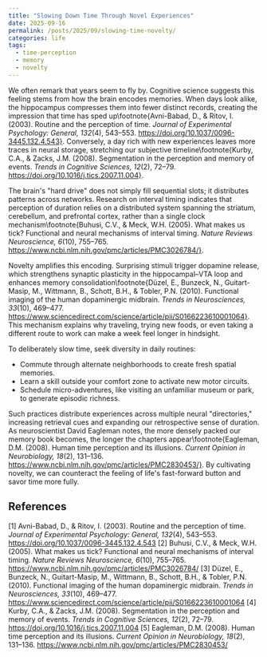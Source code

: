 ```yaml
---
title: "Slowing Down Time Through Novel Experiences"
date: 2025-09-16
permalink: /posts/2025/09/slowing-time-novelty/
categories: life
tags:
  - time-perception
  - memory
  - novelty
---
```


We often remark that years seem to fly by. Cognitive science suggests this feeling stems from how the brain encodes memories. When days look alike, the hippocampus compresses them into fewer distinct records, creating the impression that time has sped up\footnote{Avni-Babad, D., & Ritov, I. (2003). Routine and the perception of time. *Journal of Experimental Psychology: General, 132*(4), 543–553. https://doi.org/10.1037/0096-3445.132.4.543}. Conversely, a day rich with new experiences leaves more traces in neural storage, stretching our subjective timeline\footnote{Kurby, C.A., & Zacks, J.M. (2008). Segmentation in the perception and memory of events. *Trends in Cognitive Sciences, 12*(2), 72–79. https://doi.org/10.1016/j.tics.2007.11.004}.

The brain's "hard drive" does not simply fill sequential slots; it distributes patterns across networks. Research on interval timing indicates that perception of duration relies on a distributed system spanning the striatum, cerebellum, and prefrontal cortex, rather than a single clock mechanism\footnote{Buhusi, C.V., & Meck, W.H. (2005). What makes us tick? Functional and neural mechanisms of interval timing. *Nature Reviews Neuroscience, 6*(10), 755–765. https://www.ncbi.nlm.nih.gov/pmc/articles/PMC3026784/}.

Novelty amplifies this encoding. Surprising stimuli trigger dopamine release, which strengthens synaptic plasticity in the hippocampal–VTA loop and enhances memory consolidation\footnote{Düzel, E., Bunzeck, N., Guitart-Masip, M., Wittmann, B., Schott, B.H., & Tobler, P.N. (2010). Functional imaging of the human dopaminergic midbrain. *Trends in Neurosciences, 33*(10), 469–477. https://www.sciencedirect.com/science/article/pii/S0166223610001064}. This mechanism explains why traveling, trying new foods, or even taking a different route to work can make a week feel longer in hindsight.

To deliberately slow time, seek diversity in daily routines:

* Commute through alternate neighborhoods to create fresh spatial memories.
* Learn a skill outside your comfort zone to activate new motor circuits.
* Schedule micro-adventures, like visiting an unfamiliar museum or park, to generate episodic richness.

Such practices distribute experiences across multiple neural "directories," increasing retrieval cues and expanding our retrospective sense of duration. As neuroscientist David Eagleman notes, the more densely packed our memory book becomes, the longer the chapters appear\footnote{Eagleman, D.M. (2008). Human time perception and its illusions. *Current Opinion in Neurobiology, 18*(2), 131–136. https://www.ncbi.nlm.nih.gov/pmc/articles/PMC2830453/}. By cultivating novelty, we can counteract the feeling of life's fast-forward button and savor time more fully.


## References

[1] Avni-Babad, D., & Ritov, I. (2003). Routine and the perception of time. *Journal of Experimental Psychology: General, 132*(4), 543–553. https://doi.org/10.1037/0096-3445.132.4.543
[2] Buhusi, C.V., & Meck, W.H. (2005). What makes us tick? Functional and neural mechanisms of interval timing. *Nature Reviews Neuroscience, 6*(10), 755–765. https://www.ncbi.nlm.nih.gov/pmc/articles/PMC3026784/
[3] Düzel, E., Bunzeck, N., Guitart-Masip, M., Wittmann, B., Schott, B.H., & Tobler, P.N. (2010). Functional imaging of the human dopaminergic midbrain. *Trends in Neurosciences, 33*(10), 469–477. https://www.sciencedirect.com/science/article/pii/S0166223610001064
[4] Kurby, C.A., & Zacks, J.M. (2008). Segmentation in the perception and memory of events. *Trends in Cognitive Sciences, 12*(2), 72–79. https://doi.org/10.1016/j.tics.2007.11.004
[5] Eagleman, D.M. (2008). Human time perception and its illusions. *Current Opinion in Neurobiology, 18*(2), 131–136. https://www.ncbi.nlm.nih.gov/pmc/articles/PMC2830453/
